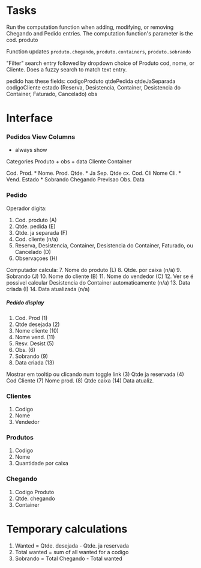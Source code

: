 # Tasks

Run the computation function when adding, modifying, or removing Chegando and
Pedido entries. The computation function's parameter is the cod. produto

Function updates `produto.chegando`, `produto.containers`, `produto.sobrando`

"Filter" search entry followed by dropdown choice of Produto cod, nome, or
Cliente. Does a fuzzy search to match text entry.

pedido has these fields:
codigoProduto
qtdePedida
qtdeJaSeparada
codigoCliente
estado
  (Reserva, Desistencia, Container, Desistencia do Container,
  Faturado, Cancelado)
obs

# Interface

### Pedidos View Columns

* always show

Categories
Produto + obs + data
Cliente
Container

Cod. Prod. *
Nome. Prod.
Qtde. *
Ja Sep.
Qtde cx.
Cod. Cli
Nome Cli. *
Vend.
Estado *
Sobrando
Chegando
Previsao
Obs.
Data

### Pedido

Operador digita:
1. Cod. produto (A)
2. Qtde. pedida (E)
3. Qtde. ja separada (F)
4. Cod. cliente (n/a)
5. Reserva, Desistencia, Container, Desistencia do Container, Faturado,
ou Cancelado (D)
6. Observaçoes (H)

Computador calcula:
7. Nome do produto (L)
8. Qtde. por caixa (n/a)
9. Sobrando (J)
10. Nome do cliente (B)
11. Nome do vendedor (C)
12. Ver se é possivel calcular Desistencia do Container automaticamente (n/a)
13. Data criada (I)
14. Data atualizada (n/a)


##### Pedido display

1. Cod. Prod (1)
2. Qtde desejada (2)
3. Nome cliente (10)
4. Nome vend. (11)
5. Resv. Desist (5)
6. Obs. (6)
7. Sobrando (9)
8. Data criada (13)

Mostrar em tooltip ou clicando num toggle link
(3) Qtde ja reservada
(4) Cod Cliente
(7) Nome prod.
(8) Qtde caixa
(14) Data atualiz.

### Clientes

1. Codigo
2. Nome
3. Vendedor

### Produtos

1. Codigo
2. Nome
3. Quantidade por caixa


### Chegando

1. Codigo Produto
2. Qtde. chegando
3. Container


# Temporary calculations

1. Wanted = Qtde. desejada - Qtde. ja reservada
2. Total wanted = sum of all wanted for a codigo
3. Sobrando = Total Chegando - Total wanted
